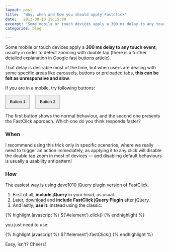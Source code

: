 ```yaml
---
layout: post
title:  "Why, when and how you should apply FastClick"
date:   2013-08-10 19:15:00
excerpt: "Some mobile or touch devices apply a 300 ms delay to any touch event, usually in order to detect zooming"
categories: blog

---
```


Some mobile or touch devices apply a **300 ms delay to any touch event**, usually in order to detect zooming with double tap (there is a further detailed explanation in [Google fast buttons article](http://bit.ly/1eAtuJo)). 

That delay is desirable most of the time, but when users are dealing with some specific areas like carousels, buttons or preloaded tabs, **this can be felt as unresponsive and slow**.

If you are in a mobile, try following buttons:

<p><button class='slowclick' style='margin-right: 1em'>Button 1</button>
<button class='fastclick'>Button 2</button></p>

The first button shows the normal behaviour, and the second one presents the FastClick approach. Which one do you think responds faster?

<script type="text/javascript" src="/resources/fastclick_example.js" >&nbsp;</script>

<style>
.active { background: #FF9999 !important }
.fastclick, .slowclick { padding: 1em; background: #EEE; border: 1px solid #999 }
.fastclick:focus, .slowclick:focus { background: none; -webkit-tap-highlight-color: #EEE; }
</style>

### When

I recommend using this trick only in specific scenarios, where we really need to trigger an action immediately, as applying it to any click will disable the double tap zoom in most of devices — and disabling default behaviours is  usually a usability antipattern!


### How

The easiest way is using [dave1010](http://bit.ly/15YIIG0) [jQuery plugin version of FastClick](http://bit.ly/15YIC1i).

1. First of all, **include jQuery** in your head, as usual.
2. Later, [download](http://bit.ly/15YJinb) and **include FastClick jQuery Plugin** after jQuery.
3. And lastly, **use it**. Instead using the classic:

{% highlight javascript %}
  $('#element').click()
{% endhighlight %}
 
you just need to use:

{% highlight javascript %}
  $('#element').fastClick()
{% endhighlight %}

Easy, isn't? Cheers!
